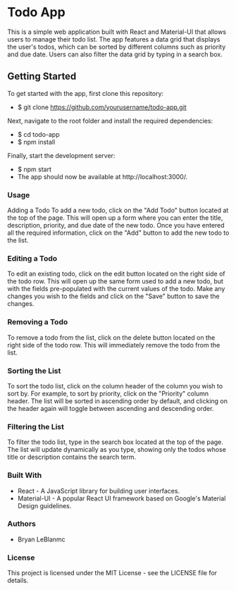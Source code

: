 # Todo App

This is a simple web application built with React and Material-UI that allows users to manage their todo list. The app features a data grid that displays the user's todos, which can be sorted by different columns such as priority and due date. Users can also filter the data grid by typing in a search box.

## Getting Started

To get started with the app, first clone this repository:

-   $ git clone https://github.com/yourusername/todo-app.git

Next, navigate to the root folder and install the required dependencies:

-   $ cd todo-app
-   $ npm install

Finally, start the development server:

-   $ npm start
-   The app should now be available at http://localhost:3000/.

### Usage

Adding a Todo
To add a new todo, click on the "Add Todo" button located at the top of the page. This will open up a form where you can enter the title, description, priority, and due date of the new todo. Once you have entered all the required information, click on the "Add" button to add the new todo to the list.

### Editing a Todo

To edit an existing todo, click on the edit button located on the right side of the todo row. This will open up the same form used to add a new todo, but with the fields pre-populated with the current values of the todo. Make any changes you wish to the fields and click on the "Save" button to save the changes.

### Removing a Todo

To remove a todo from the list, click on the delete button located on the right side of the todo row. This will immediately remove the todo from the list.

### Sorting the List

To sort the todo list, click on the column header of the column you wish to sort by. For example, to sort by priority, click on the "Priority" column header. The list will be sorted in ascending order by default, and clicking on the header again will toggle between ascending and descending order.

### Filtering the List

To filter the todo list, type in the search box located at the top of the page. The list will update dynamically as you type, showing only the todos whose title or description contains the search term.

### Built With

-   React - A JavaScript library for building user interfaces.
-   Material-UI - A popular React UI framework based on Google's Material Design guidelines.

### Authors

-   Bryan LeBlanmc

### License

This project is licensed under the MIT License - see the LICENSE file for details.
